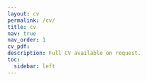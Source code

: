 ```yaml
---
layout: cv
permalink: /cv/
title: cv
nav: true
nav_order: 1
cv_pdf: 
description: Full CV available on request.
toc:
  sidebar: left
---
```

